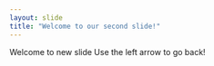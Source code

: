 ```yaml
---
layout: slide
title: "Welcome to our second slide!"
---
```

Welcome to new slide
Use the left arrow to go back!

